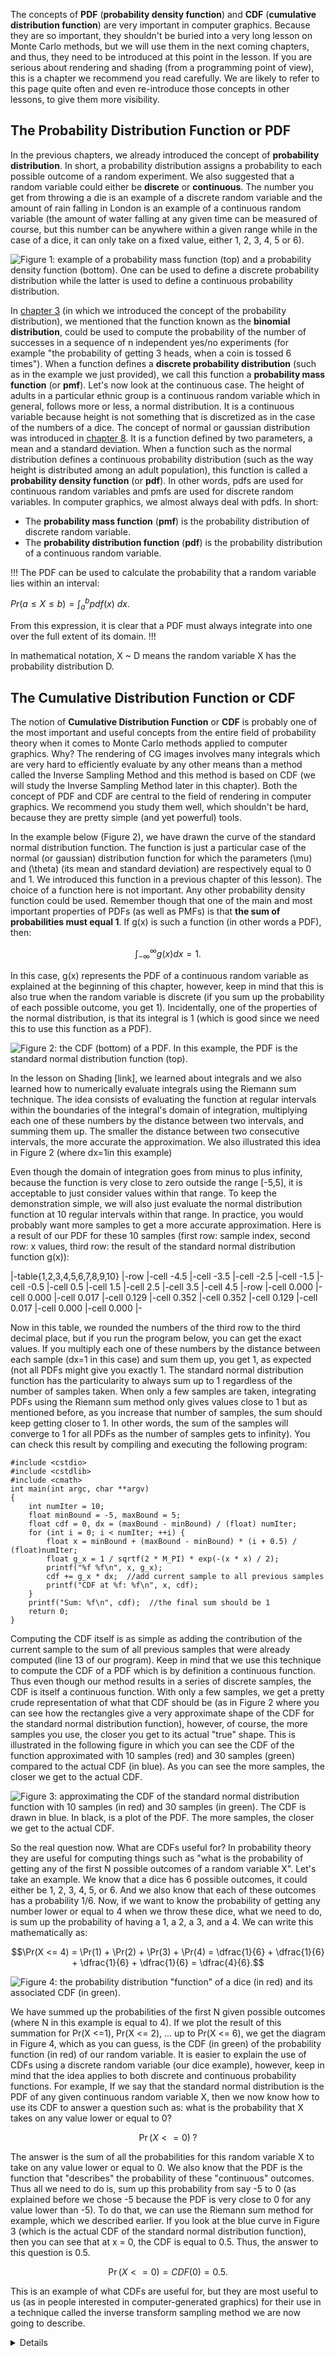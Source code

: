 The concepts of **PDF** (**probability density function**) and **CDF** (**cumulative distribution function**) are very important in computer graphics. Because they are so important, they shouldn't be buried into a very long lesson on Monte Carlo methods, but we will use them in the next coming chapters, and thus, they need to be introduced at this point in the lesson. If you are serious about rendering and shading (from a programming point of view), this is a chapter we recommend you read carefully. We are likely to refer to this page quite often and even re-introduce those concepts in other lessons, to give them more visibility.

## The Probability Distribution Function or PDF

In the previous chapters, we already introduced the concept of **probability distribution**. In short, a probability distribution assigns a probability to each possible outcome of a random experiment. We also suggested that a random variable could either be **discrete** or **continuous**. The number you get from throwing a die is an example of a discrete random variable and the amount of rain falling in London is an example of a continuous random variable (the amount of water falling at any given time can be measured of course, but this number can be anywhere within a given range while in the case of a dice, it can only take on a fixed value, either 1, 2, 3, 4, 5 or 6).

![Figure 1: example of a probability mass function (top) and a probability density function (bottom). One can be used to define a discrete probability distribution while the latter is used to define a continuous probability distribution.](/images/monte-carlo-methods/pmfandpdf.png?)

In [chapter 3](/lessons/mathematics-physics-for-computer-graphics/monte-carlo-methods-mathematical-foundations/probability-distribution-part1) (in which we introduced the concept of the probability distribution), we mentioned that the function known as the **binomial distribution**, could be used to compute the probability of the number of successes in a sequence of n independent yes/no experiments (for example "the probability of getting 3 heads, when a coin is tossed 6 times"). When a function defines a **discrete probability distribution** (such as in the example we just provided), we call this function a **probability mass function** (or **pmf**). Let's now look at the continuous case. The height of adults in a particular ethnic group is a continuous random variable which in general, follows more or less, a normal distribution. It is a continuous variable because height is not something that is discretized as in the case of the numbers of a dice. The concept of normal or gaussian distribution was introduced in [chapter 8](/lessons/mathematics-physics-for-computer-graphics/monte-carlo-methods-mathematical-foundations/probability-distribution-part2). It is a function defined by two parameters, a mean and a standard deviation. When a function such as the normal distribution defines a continuous probability distribution (such as the way height is distributed among an adult population), this function is called a **probability density function** (or **pdf**). In other words, pdfs are used for continuous random variables and pmfs are used for discrete random variables. In computer graphics, we almost always deal with pdfs. In short:

- The **probability mass function** (**pmf**) is the probability distribution of discrete random variable.
- The **probability distribution function** (**pdf**) is the probability distribution of a continuous random variable.

!!!
The PDF can be used to calculate the probability that a random variable lies within an interval:

$Pr( a \le X \le b) = \int_a^b pdf(x)\:dx.$

From this expression, it is clear that a PDF must always integrate into one over the full extent of its domain.
!!!

In mathematical notation, X ~ D means the random variable X has the probability distribution D.

## The Cumulative Distribution Function or CDF

The notion of **Cumulative Distribution Function** or **CDF** is probably one of the most important and useful concepts from the entire field of probability theory when it comes to Monte Carlo methods applied to computer graphics. Why? The rendering of CG images involves many integrals which are very hard to efficiently evaluate by any other means than a method called the Inverse Sampling Method and this method is based on CDF (we will study the Inverse Sampling Method later in this chapter). Both the concept of PDF and CDF are central to the field of rendering in computer graphics. We recommend you study them well, which shouldn't be hard, because they are pretty simple (and yet powerful) tools.

In the example below (Figure 2), we have drawn the curve of the standard normal distribution function. The function is just a particular case of the normal (or gaussian) distribution function for which the parameters \(\mu\) and \(\theta\) (its mean and standard deviation) are respectively equal to 0 and 1\. We introduced this function in a previous chapter of this lesson). The choice of a function here is not important. Any other probability density function could be used. Remember though that one of the main and most important properties of PDFs (as well as PMFs) is that **the sum of probabilities must equal 1**. If g(x) is such a function (in other words a PDF), then:

$$\int_{-\infty}^{\infty} g(x) dx = 1.$$

In this case, g(x) represents the PDF of a continuous random variable as explained at the beginning of this chapter, however, keep in mind that this is also true when the random variable is discrete (if you sum up the probability of each possible outcome, you get 1). Incidentally, one of the properties of the normal distribution, is that its integral is 1 (which is good since we need this to use this function as a PDF).

![Figure 2: the CDF (bottom) of a PDF. In this example, the PDF is the standard normal distribution function (top).](/images/monte-carlo-methods/CDF02.png?)

In the lesson on Shading [link], we learned about integrals and we also learned how to numerically evaluate integrals using the Riemann sum technique. The idea consists of evaluating the function at regular intervals within the boundaries of the integral's domain of integration, multiplying each one of these numbers by the distance between two intervals, and summing them up. The smaller the distance between two consecutive intervals, the more accurate the approximation. We also illustrated this idea in Figure 2 (where dx=1in this example)

Even though the domain of integration goes from minus to plus infinity, because the function is very close to zero outside the range [-5,5], it is acceptable to just consider values within that range. To keep the demonstration simple, we will also just evaluate the normal distribution function at 10 regular intervals within that range. In practice, you would probably want more samples to get a more accurate approximation. Here is a result of our PDF for these 10 samples (first row: sample index, second row: x values, third row: the result of the standard normal distribution function g(x)):

|-table{1,2,3,4,5,6,7,8,9,10}
|-row
|-cell
-4.5
|-cell
-3.5
|-cell
-2.5
|-cell
-1.5
|-cell
-0.5
|-cell
0.5
|-cell
1.5
|-cell
2.5
|-cell
3.5
|-cell
4.5
|-row
|-cell
0.000
|-cell
0.000
|-cell
0.017
|-cell
0.129
|-cell
0.352
|-cell
0.352
|-cell
0.129
|-cell
0.017
|-cell
0.000
|-cell
0.000
|-

Now in this table, we rounded the numbers of the third row to the third decimal place, but if you run the program below, you can get the exact values. If you multiply each one of these numbers by the distance between each sample (dx=1 in this case) and sum them up, you get 1, as expected (not all PDFs might give you exactly 1. The standard normal distribution function has the particularity to always sum up to 1 regardless of the number of samples taken. When only a few samples are taken, integrating PDFs using the Riemann sum method only gives values close to 1 but as mentioned before, as you increase that number of samples, the sum should keep getting closer to 1. In other words, the sum of the samples will converge to 1 for all PDFs as the number of samples gets to infinity). You can check this result by compiling and executing the following program:

```
#include <cstdio> 
#include <cstdlib> 
#include <cmath> 
int main(int argc, char **argv) 
{ 
    int numIter = 10; 
    float minBound = -5, maxBound = 5; 
    float cdf = 0, dx = (maxBound - minBound) / (float) numIter; 
    for (int i = 0; i < numIter; ++i) { 
        float x = minBound + (maxBound - minBound) * (i + 0.5) / (float)numIter; 
        float g_x = 1 / sqrtf(2 * M_PI) * exp(-(x * x) / 2); 
        printf("%f %f\n", x, g_x); 
        cdf += g_x * dx;  //add current sample to all previous samples 
        printf("CDF at %f: %f\n", x, cdf); 
    } 
    printf("Sum: %f\n", cdf);  //the final sum should be 1 
    return 0; 
} 
```

Computing the CDF itself is as simple as adding the contribution of the current sample to the sum of all previous samples that were already computed (line 13 of our program). Keep in mind that we use this technique to compute the CDF of a PDF which is by definition a continuous function. Thus even though our method results in a series of discrete samples, the CDF is itself a continuous function. With only a few samples, we get a pretty crude representation of what that CDF should be (as in Figure 2 where you can see how the rectangles give a very approximate shape of the CDF for the standard normal distribution function), however, of course, the more samples you use, the closer you get to its actual "true" shape. This is illustrated in the following figure in which you can see the CDF of the function approximated with 10 samples (red) and 30 samples (green) compared to the actual CDF (in blue). As you can see the more samples, the closer we get to the actual CDF.

![Figure 3: approximating the CDF of the standard normal distribution function with 10 samples (in red) and 30 samples (in green). The CDF is drawn in blue. In black, is a plot of the PDF. The more samples, the closer we get to the actual CDF.](/images/monte-carlo-methods/CDF03.png?)

So the real question now. What are CDFs useful for? In probability theory they are useful for computing things such as "what is the probability of getting any of the first N possible outcomes of a random variable X". Let's take an example. We know that a dice has 6 possible outcomes, it could either be 1, 2, 3, 4, 5, or 6. And we also know that each of these outcomes has a probability 1/6. Now, if we want to know the probability of getting any number lower or equal to 4 when we throw these dice, what we need to do, is sum up the probability of having a 1, a 2, a 3, and a 4. We can write this mathematically as:

$$\Pr(X <= 4) = \Pr(1) + \Pr(2) + \Pr(3) + \Pr(4) = \dfrac{1}{6} + \dfrac{1}{6} + \dfrac{1}{6} + \dfrac{1}{6} = \dfrac{4}{6}.$$

![Figure 4: the probability distribution "function" of a dice (in red) and its associated CDF (in green).](/images/monte-carlo-methods/CDF04.png?)

We have summed up the probabilities of the first N given possible outcomes (where N in this example is equal to 4). If we plot the result of this summation for Pr(X <=1), Pr(X <= 2), ... up to Pr(X <= 6), we get the diagram in Figure 4, which as you can guess, is the CDF (in green) of the probability function (in red) of our random variable. It is easier to explain the use of CDFs using a discrete random variable (our dice example), however, keep in mind that the idea applies to both discrete and continuous probability functions. For example, If we say that the standard normal distribution is the PDF of any given continuous random variable X, then we now know how to use its CDF to answer a question such as: what is the probability that X takes on any value lower or equal to 0?

$$\Pr(X <= 0)\;?$$

The answer is the sum of all the probabilities for this random variable X to take on any value lower or equal to 0. We also know that the PDF is the function that "describes" the probability of these "continuous" outcomes. Thus all we need to do is, sum up this probability from say -5 to 0 (as explained before we chose -5 because the PDF is very close to 0 for any value lower than -5). To do that, we can use the Riemann sum method for example, which we described earlier. If you look at the blue curve in Figure 3 (which is the actual CDF of the standard normal distribution function), then you can see that at x = 0, the CDF is equal to 0.5. Thus, the answer to this question is 0.5.

$$\Pr(X <= 0) = CDF(0) = 0.5.$$

This is an example of what CDFs are useful for, but they are most useful to us (as in people interested in computer-generated graphics) for their use in a technique called the inverse transform sampling method we are now going to describe.

<details>
Note that CDFs are (always) [monotonically increasing functions](http://en.wikipedia.org/wiki/Monotonic_function) (which means that the PDF is always non-negative). It's not strictly monotonic though. There may be intervals of constancy. Also from a mathematical point of view, a PDF can be seen as the derivative of its CDF:

$$pdf(x) = { d \over {dx} } cdf(x).$$
</details>
